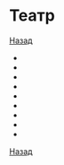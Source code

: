 # Театр
[Назад](../../README.md)

<a name="theatre"></a>
- []()
- []()
- []()
- []()
- []()
- []()
- []()
- []()
- []()

[Назад](../../README.md)